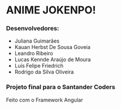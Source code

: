 # ANIME JOKENPO!

### Desenvolvedores:

- Juliana Guimarães
- Kauan Herbst De Sousa Goveia
- Leandro Ribeiro
- Lucas Kennde Araújo de Moura
- Luís Felipe Friedrich
- Rodrigo da Silva Oliveira

<h3>Projeto final para o Santander Coders</h3>
<p>Feito com o Framework Angular</p>
